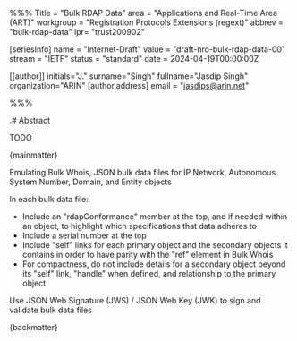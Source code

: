 %%%
Title = "Bulk RDAP Data"
area = "Applications and Real-Time Area (ART)"
workgroup = "Registration Protocols Extensions (regext)"
abbrev = "bulk-rdap-data"
ipr= "trust200902"

[seriesInfo]
name = "Internet-Draft"
value = "draft-nro-bulk-rdap-data-00"
stream = "IETF"
status = "standard"
date = 2024-04-19T00:00:00Z

[[author]]
initials="J."
surname="Singh"
fullname="Jasdip Singh"
organization="ARIN"
[author.address]
email = "jasdips@arin.net"

%%%

.# Abstract

TODO

{mainmatter}

Emulating Bulk Whois, JSON bulk data files for IP Network, Autonomous System Number, Domain, and Entity objects

In each bulk data file:
* Include an "rdapConformance" member at the top, and if needed within an object, to highlight which specifications that data adheres to
* Include a serial number at the top
* Include "self" links for each primary object and the secondary objects it contains in order to have parity with the "ref" element in Bulk Whois
* For compactness, do not include details for a secondary object beyond its "self" link, "handle" when defined, and relationship to the primary object

Use JSON Web Signature (JWS) / JSON Web Key (JWK) to sign and validate bulk data files

{backmatter}
